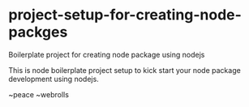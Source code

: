 # project-setup-for-creating-node-packges
Boilerplate project for creating node package using nodejs

This is node boilerplate project setup to kick start your node package development using nodejs.


~peace ~webrolls
